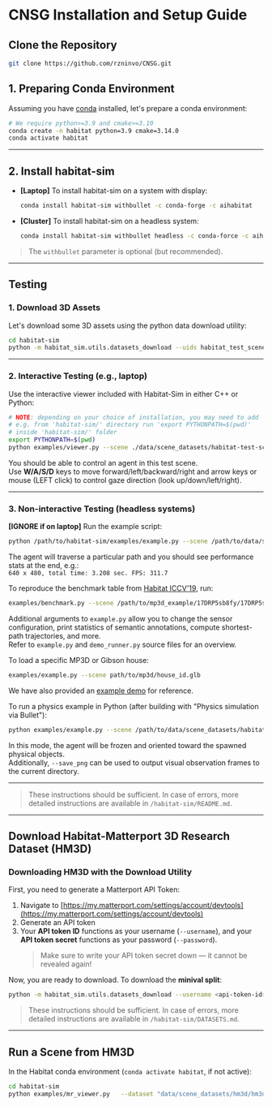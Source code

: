 # CNSG Installation and Setup Guide

## Clone the Repository

```bash
git clone https://github.com/rzninvo/CNSG.git
```


## 1. Preparing Conda Environment

Assuming you have [conda](https://docs.conda.io/projects/conda/en/latest/user-guide/install/) installed, let's prepare a conda environment:

```bash
# We require python>=3.9 and cmake>=3.10
conda create -n habitat python=3.9 cmake=3.14.0
conda activate habitat
```

---

## 2. Install habitat-sim

- **[Laptop]** To install habitat-sim on a system with display:
  ```bash
  conda install habitat-sim withbullet -c conda-forge -c aihabitat
  ```

- **[Cluster]** To install habitat-sim on a headless system:
  ```bash
  conda install habitat-sim withbullet headless -c conda-force -c aihabitat
  ```

> The `withbullet` parameter is optional (but recommended).

---

## Testing

### 1. Download 3D Assets

Let's download some 3D assets using the python data download utility:

```bash
cd habitat-sim
python -m habitat_sim.utils.datasets_download --uids habitat_test_scenes --data-path ./data
```

---

### 2. Interactive Testing (e.g., laptop)

Use the interactive viewer included with Habitat-Sim in either C++ or Python:

```bash
# NOTE: depending on your choice of installation, you may need to add '/path/to/habitat-sim' to your PYTHONPATH.
# e.g. from 'habitat-sim/' directory run 'export PYTHONPATH=$(pwd)'
# inside 'habitat-sim/' folder
export PYTHONPATH=$(pwd)
python examples/viewer.py --scene ./data/scene_datasets/habitat-test-scenes/skokloster-castle.glb
```

You should be able to control an agent in this test scene.  
Use **W/A/S/D** keys to move forward/left/backward/right and arrow keys or mouse (LEFT click) to control gaze direction (look up/down/left/right).

---

### 3. Non-interactive Testing (headless systems)

**[IGNORE if on laptop]** Run the example script:

```bash
python /path/to/habitat-sim/examples/example.py --scene /path/to/data/scene_datasets/habitat-test-scenes/skokloster-castle.glb
```

The agent will traverse a particular path and you should see performance stats at the end, e.g.:  
`640 x 480, total time: 3.208 sec. FPS: 311.7`

To reproduce the benchmark table from [Habitat ICCV'19](https://arxiv.org/abs/1904.01201), run:

```bash
examples/benchmark.py --scene /path/to/mp3d_example/17DRP5sb8fy/17DRP5sb8fy.glb
```

Additional arguments to `example.py` allow you to change the sensor configuration, print statistics of semantic annotations, compute shortest-path trajectories, and more.  
Refer to `example.py` and `demo_runner.py` source files for an overview.

To load a specific MP3D or Gibson house:
```bash
examples/example.py --scene path/to/mp3d/house_id.glb
```

We have also provided an [example demo](https://aihabitat.org/docs/habitat-lab/habitat-lab-demo.html) for reference.

To run a physics example in Python (after building with "Physics simulation via Bullet"):

```bash
python examples/example.py --scene /path/to/data/scene_datasets/habitat-test-scenes/skokloster-castle.glb --enable_physics
```

In this mode, the agent will be frozen and oriented toward the spawned physical objects.  
Additionally, `--save_png` can be used to output visual observation frames to the current directory.

---

> These instructions should be sufficient. In case of errors, more detailed instructions are available in `/habitat-sim/README.md`.

---

## Download Habitat-Matterport 3D Research Dataset (HM3D)

### Downloading HM3D with the Download Utility

First, you need to generate a Matterport API Token:

1. Navigate to [https://my.matterport.com/settings/account/devtools](https://my.matterport.com/settings/account/devtools)
2. Generate an API token
3. Your **API token ID** functions as your username (`--username`), and your **API token secret** functions as your password (`--password`).  
   > Make sure to write your API token secret down — it cannot be revealed again!

Now, you are ready to download. To download the **minival split**:

```bash
python -m habitat_sim.utils.datasets_download --username <api-token-id> --password <api-token-secret> --uids hm3d_minival_v0.2
```

> These instructions should be sufficient. In case of errors, more detailed instructions are available in `/habitat-sim/DATASETS.md`.

---

## Run a Scene from HM3D

In the Habitat conda environment (`conda activate habitat`, if not active):

```bash
cd habitat-sim
python examples/mr_viewer.py   --dataset "data/scene_datasets/hm3d/hm3d_annotated_basis.scene_dataset_config.json"   --scene "data/scene_datasets/hm3d/minival/00800-TEEsavR23oF/TEEsavR23oF.basis.glb"
```
